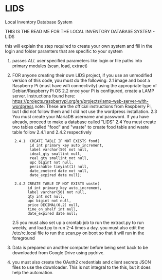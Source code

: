 # LIDS
Local Inventory Database System

 THIS IS THE READ ME FOR THE LOCAL INVENTORY DATABASE SYSTEM - LIDS
 
 this will explain the step required to create your own system and fill in the login and folder paramters that are specific to your system

 1. passes *ALL* user specified parameters like login or file paths into primary modules (scan, load, extract)
 2. FOR anyone creating their own LIDS project, if you use an unmodified version of this code, you must do the following:
     2.1 image and boot a Raspberry Pi (must have wifi connectivity) using the appropriate type of Debian/Raspberry Pi OS
     2.2 once your Pi is configured, create a LAMP server. Instructions found here: https://projects.raspberrypi.org/en/projects/lamp-web-server-with-wordpress
         note: These are the official instructions from Raspberry Pi, but I did not follow them and I did not use the wordpress installation.
     2.3 You must create your MariaDB username and password. If you have already, proceed to make a database called "LIDS"
     2.4 You must create two tables called "food" and "waste" to create food table and waste table follow 2.4.1 and 2.4.2 respectively
     
         2.4.1  CREATE TABLE IF NOT EXISTS food(
                id int primary key auto_increment,
                label varchar(50) not null,
                ideal_qty smallint null,
                real_qty smallint not null,
                upc bigint not null,
                perishable tinyint(1) null,
                date_eneterd date not null,
                date_expired date null);

         2.4.2 CREATE TABLE IF NOT EXISTS waste(
               id int primary key auto_increment,
               label varchar(50) not null,
               qty int not null,
               upc bigint not null,
               price DECIMAL(6,2) null,
               time_on_shelf int null,
               date_expired date null;
     
     2.5 you must also set up a crontab job to run the extract.py to run weekly, and load.py to run 2-4 times a day. you must also
         edit the /etc/rc.local file to run the scan.py on boot so that it will run in the foreground
3. Data is prepared on another computer before being sent back to be downloaded from Google Drive using pydrive.
4. you must also create the OAuth2 credentials and client secrets JSON files to use the downloader. This is not integral to the this, but it does help the        automation. 
     
